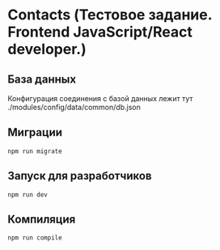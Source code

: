 # Contacts (Тестовое задание. Frontend JavaScript/React developer.)

## База данных

Конфигурация соединения с базой данных лежит тут ./modules/config/data/common/db.json

## Миграции

`
npm run migrate
`

## Запуск для разработчиков
`
npm run dev
`

## Компиляция
`
npm run compile
`